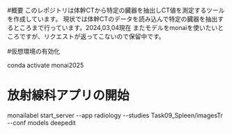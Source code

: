 #概要
 このレポジトリは体幹CTから特定の臓器を抽出しCT値を測定するツールを作成しています。
 現状では体幹CTのデータを読み込んで特定の臓器を抽出するところまで行っています。2024,03,04現在
 またモデルをmonaiを使いたいところですが、リクエストが返ってこないので保留中です。

#仮想環境の有効化
 
conda activate monai2025

# 放射線科アプリの開始
monailabel start_server --app radiology --studies Task09_Spleen/imagesTr --conf models deepedit
